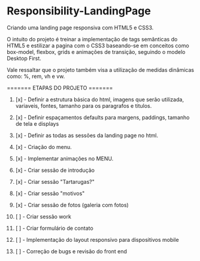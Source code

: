 # Responsibility-LandingPage

Criando uma landing page responsiva com HTML5 e CSS3.

O intuito do projeto é treinar a implementação de tags semânticas do HTML5 e estilizar a pagina com o CSS3 baseando-se em conceitos como box-model, flexbox, grids e animações de transição, seguindo o modelo Desktop First.

Vale ressaltar que o projeto também visa a utilização de medidas dinâmicas como: %, rem, vh e vw.

======= ETAPAS DO PROJETO =======

1.  [x] - Definir a estrutura básica do html, imagens que serão utilizada, variaveis, fontes, tamanho para os paragrafos e titulos.

1.  [x] - Definir espaçamentos defaults para margens, paddings, tamanho de tela e displays
1.  [x] - Definir as todas as sessões da landing page no html.

1.  [x] - Criação do menu.
1.  [x] - Implementar animações no MENU.

1.  [x] - Criar sessão de introdução
1.  [x] - Criar sessão "Tartarugas?"
1.  [x] - Criar sessão "motivos"
1.  [x] - Criar sessão de fotos (galeria com fotos)
1.  [ ] - Criar sessão work
1.  [ ] - Criar formulário de contato
1.  [ ] - Implementação do layout responsivo para dispositivos mobile
1.  [ ] - Correção de bugs e revisão do front end
